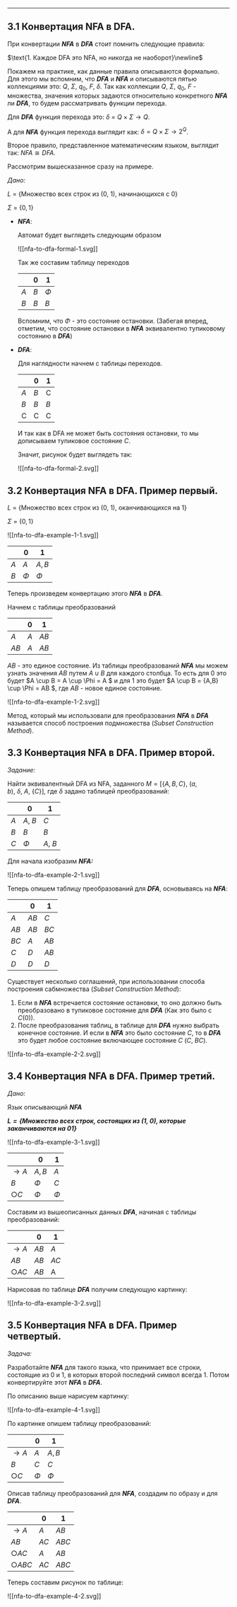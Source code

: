 ---

## 3.1 Конвертация NFA в DFA.

При конвертации _**NFA**_ в _**DFA**_ стоит помнить следующие правила:

$\text{1. Каждое DFA это NFA, но никогда не наоборот}\newline$﻿

Покажем на практике, как данные правила описываются формально. Для этого мы вспомним, что _**DFA**_ и _**NFA**_ и описываются пятью коллекциями это: $Q,\ \Sigma,\ q_0,\ F,\ \delta$﻿. Так как коллекции $Q,\ \Sigma,\ q_0,\ F$﻿ - множества, значения которых задаются относительно конкретного _**NFA**_ ли _**DFA**_, то будем рассматривать функции перехода.

Для _**DFA**_ функция перехода это: $\delta\ =\ Q \times \Sigma \rightarrow Q$﻿.

А для _**NFA**_ функция перехода выглядит как: $\delta = Q \times \Sigma \rightarrow 2^{Q}$﻿.

Второе правило, представленное математическим языком, выглядит так: $NFA \cong DFA$﻿.

Рассмотрим вышесказанное сразу на примере.

_Дано:_

$L\ =\ \{\text{Множество всех строк из (0, 1), начинающихся с 0}\}$﻿

$\Sigma\ =\ \{0, 1\}$﻿

- _**NFA**_:
    
    Автомат будет выглядеть следующим образом
    
    ![[nfa-to-dfa-formal-1.svg]]
    
    Так же составим таблицу переходов
    
    ||$0$|$1$|
    |---|---|---|
    |$A$|$B$|$\Phi$|
    |$B$|$B$|$B$|
    
    Вспомним, что $\Phi$﻿ - это состояние остановки. (Забегая вперед, отметим, что состояние остановки в _**NFA**_ эквивалентно тупиковому состоянию в _**DFA**_)
    
- _**DFA**_:
    
    Для наглядности начнем с таблицы переходов.
    
    ||$0$|$1$|
    |---|---|---|
    |$A$|$B$|С|
    |$B$|$B$|$B$|
    |С|С|С|
    
    И так как в DFA не может быть состояния остановки, то мы дописываем тупиковое состояние $С$﻿.
    
    Значит, рисунок будет выглядеть так:
    
    ![[nfa-to-dfa-formal-2.svg]]
    

## 3.2 Конвертация NFA в DFA. Пример первый.

$L\ =\ \{\text{Множество всех строк из (0, 1), оканчивающихся на 1}\}$﻿

$\Sigma\ =\ \{0, 1\}$﻿

![[nfa-to-dfa-example-1-1.svg]]

||$0$|$1$|
|---|---|---|
|$A$|$A$|$A, B$|
|$B$|$\Phi$|$\Phi$|

Теперь произведем конвертацию этого _**NFA**_ в _**DFA**_.

Начнем с таблицы преобразований

||$0$|$1$|
|---|---|---|
|$A$|$A$|$AB$|
|$AB$|$A$|$AB$|

$AB$﻿ - это единое состояние. Из таблицы преобразований _**NFA**_ мы можем узнать значения $AB$﻿ путем $A \cup B$﻿ для каждого столбца. То есть для $0$﻿ это будет $A \cup B = A \cup \Phi = A $﻿ и для 1 это будет $A \cup B = \{A,B\} \cup \Phi = AB $﻿, где $AB$﻿ - новое единое состояние.

![[nfa-to-dfa-example-1-2.svg]]

Метод, который мы использовали для преобразования _**NFA**_ в _**DFA**_ называется cпособ построения подмножества (_Subset Construction Method_).

## 3.3 Конвертация NFA в DFA. Пример второй.

_Задание:_

Найти эквивалентный DFA из NFA, заданного $M = [\{A, B, C\},\ (a, b),\ \delta,\ A,\ \{C\}]$﻿, где $\delta$﻿ задано таблицей преобразований:

||$0$|$1$|
|---|---|---|
|$A$|$A,\ B$|$C$|
|$B$|$B$|$B$|
|$C$|$\Phi$|$A,\ B$|

Для начала изобразим _**NFA:**_

![[nfa-to-dfa-example-2-1.svg]]

Теперь опишем таблицу преобразований для _**DFA**_, основываясь на _**NFA**_:

||$0$|$1$|
|---|---|---|
|$A$|$AB$|$C$|
|$AB$|$AB$|$BC$|
|$BC$|$A$|$AB$|
|$C$|$D$|$AB$|
|$D$|$D$|$D$|

Существует несколько соглашений, при использовании способа построения сабмножества (_Subset Construction Method_):

1. Если в _**NFA**_ встречается состояние остановки, то оно должно быть преобразовано в тупиковое состояние для _**DFA**_ (Как это было с $C(0)$﻿).
2. После преобразования таблиц, в таблице для _**DFA**_ нужно выбрать конечное состояние. И если в _**NFA**_ это было состояние $C$﻿, то в _**DFA**_ это будет любое состояние включающее состояние $C$﻿ ($C$﻿, $BC$﻿).

![[nfa-to-dfa-example-2-2.svg]]

## 3.4 Конвертация NFA в DFA. Пример третий.

_Дано:_

Язык описывающий _**NFA**_

_**$L = \{\text{Множество всех строк, состоящих из (1, 0), которые заканчиваются на 01}\}$**_﻿

![[nfa-to-dfa-example-3-1.svg]]

||$0$|$1$|
|---|---|---|
|$\rightarrow A$|$A, B$|$A$|
|$B$|$\Phi$|$C$|
|$\bigcirc C$|$\Phi$|$\Phi$|

Составим из вышеописанных данных _**DFA**_, начиная с таблицы преобразований:

||$0$|$1$|
|---|---|---|
|$\rightarrow A$|$AB$|$A$|
|$AB$|$AB$|$AC$|
|$\bigcirc AC$|$AB$|A|

Нарисовав по таблице _**DFA**_ получим следующую картинку:

![[nfa-to-dfa-example-3-2.svg]]

## 3.5 Конвертация NFA в DFA. Пример четвертый.

_Задача:_

Разработайте _**NFA**_ для такого языка, что принимает все строки, состоящие из 0 и 1, в которых второй последний символ всегда 1. Потом конвертируйте этот _**NFA**_ в _**DFA**_.

По описанию выше нарисуем картинку:

![[nfa-to-dfa-example-4-1.svg]]

По картинке опишем таблицу преобразований:

||$0$|$1$|
|---|---|---|
|$\rightarrow A$|$A$|$A, B$|
|$B$|$C$|$C$|
|$\bigcirc C$|$\Phi$|$\Phi$|

Описав таблицу преобразований для _**NFA**_, создадим по образу и для _**DFA**_.

||$0$|$1$|
|---|---|---|
|$\rightarrow A$|$A$|$AB$|
|$AB$|$AC$|$ABC$|
|$\bigcirc AC$|$A$|$AB$|
|$\bigcirc ABC$|$AC$|$ABC$|

Теперь составим рисунок по таблице:

![[nfa-to-dfa-example-4-2.svg]]
